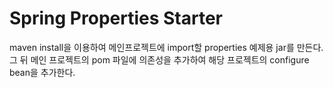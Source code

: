 # Spring Properties Starter
maven install을 이용하여 메인프로젝트에 import할 properties 예제용 jar를 만든다.
그 뒤 메인 프로젝트의 pom 파일에 의존성을 추가하여 해당 프로젝트의 configure bean을 추가한다.
